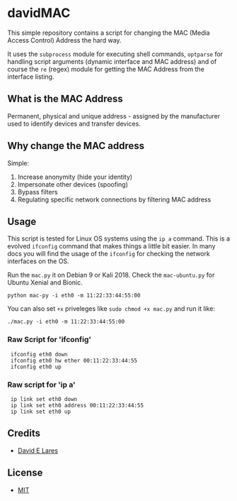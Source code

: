 # davidMAC

This simple repository contains a script for changing the MAC (Media Access Control) Address the hard way.

It uses the `subprocess` module for executing shell commands, `optparse` for handling script arguments (dynamic interface and MAC address) and of course the `re` (regex) module for getting the MAC Address from the interface listing.

## What is the MAC Address

Permanent, physical and unique address - assigned by the manufacturer used to identify devices and transfer devices.

## Why change the MAC address

Simple:

  1. Increase anonymity (hide your identity)
  2. Impersonate other devices (spoofing)
  3. Bypass filters
  4. Regulating specific network connections by filtering MAC address

## Usage

This script is tested for Linux OS systems using the `ip a` command. This is a evolved `ifconfig` command that makes things a little bit
easier. In many docs you will find the usage of the `ifconfig` for checking the network interfaces on the OS.

Run the `mac.py` it on Debian 9 or Kali 2018. Check the `mac-ubuntu.py` for Ubuntu Xenial and Bionic.

`python mac-py -i eth0 -m 11:22:33:44:55:00`

You can also set `+x` priveleges like `sudo chmod +x mac.py` and run it like:

`./mac.py -i eth0 -m 11:22:33:44:55:00`


### Raw Script for 'ifconfig'

```
 ifconfig eth0 down
 ifconfig eth0 hw ether 00:11:22:33:44:55
 ifconfig eth0 up

```

### Raw script for 'ip a'

```
 ip link set eth0 down
 ip link set eth0 address 00:11:22:33:44:55
 ip link set eth0 up

```

## Credits

 - [David E Lares](https://twitter.com/davidlares3)

## License

 - [MIT](https://opensource.org/licenses/MIT)

